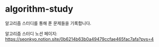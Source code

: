 # algorithm-study
알고리즘 스터디를 통해 푼 문제들을 기록합니다.

알고리즘 스터디 노션 페이지: https://seonkyo.notion.site/0b6214b63b0a49479ccfae465fac7afa?pvs=4
